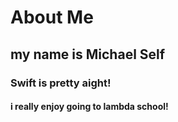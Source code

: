 # About Me
## my name is Michael Self
### Swift is pretty aight!
#### i really enjoy going to lambda school!
